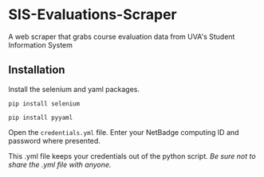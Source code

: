# SIS-Evaluations-Scraper
A web scraper that grabs course evaluation data from UVA's Student Information System

## Installation
Install the selenium and yaml packages.

`pip install selenium`

`pip install pyyaml`

Open the `credentials.yml` file. Enter your NetBadge computing ID and password where presented.

This .yml file keeps your credentials out of the python script. _Be sure not to share the .yml file with anyone._
